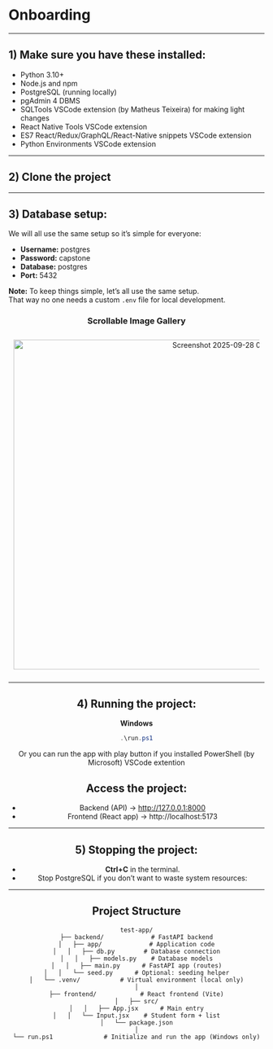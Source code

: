 # Onboarding
---

## 1) Make sure you have these installed:
- Python 3.10+  
- Node.js and npm  
- PostgreSQL (running locally)  
- pgAdmin 4 DBMS
- SQLTools VSCode extension (by Matheus Teixeira) for making light changes  
- React Native Tools VSCode extension  
- ES7 React/Redux/GraphQL/React-Native snippets VSCode extension  
- Python Environments VSCode extension  

---

## 2) Clone the project

---

## 3) Database setup:
We will all use the same setup so it’s simple for everyone:

- **Username:** postgres  
- **Password:** capstone  
- **Database:** postgres  
- **Port:** 5432  

**Note:** To keep things simple, let’s all use the same setup.  
That way no one needs a custom `.env` file for local development.


<div align="center">
  <h3>Scrollable Image Gallery</h3>
</div>

<div align="center">
  <div style="width: 100%; overflow-x: auto;">
    <div style="display: flex; gap: 10px; padding: 10px;">
      
<img width="827" height="648" alt="Screenshot 2025-09-28 080304" src="https://github.com/user-attachments/assets/e0f48515-aacf-4c41-bc9e-a0a64d130395" />
<img width="827" height="648" alt="Screenshot 2025-09-28 081425" src="https://github.com/user-attachments/assets/9671d24b-03ac-4c71-8db0-20a4ac93c95e" />
<img width="916" height="628" alt="Screenshot 2025-09-28 081438" src="https://github.com/user-attachments/assets/31e04ee8-dc43-4b34-aabf-7e7630b43340" />
<img width="916" height="628" alt="Screenshot 2025-09-28 081607" src="https://github.com/user-attachments/assets/4561f866-7978-4af7-9be5-00736fa4abd8" />
<img width="916" height="628" alt="Screenshot 2025-09-28 081616" src="https://github.com/user-attachments/assets/0c34b9e5-1350-4bf2-9082-be34192920df" />
<img width="916" height="628" alt="Screenshot 2025-09-28 081629" src="https://github.com/user-attachments/assets/c54903c7-d687-4b06-8297-a9e72a256c7e" />
<img width="827" height="649" alt="Screenshot 2025-09-28 082012" src="https://github.com/user-attachments/assets/7c93a297-2693-4184-bd0a-c53091807ecc" />
      
    </div>
  </div>
</div>



---

## 4) Running the project:
**Windows**
```PowerShell
.\run.ps1
```
Or you can run the app with play button if you installed PowerShell (by Microsoft) VSCode extention

## Access the project:
- Backend (API) → http://127.0.0.1:8000  
- Frontend (React app) → http://localhost:5173  

---

## 5) Stopping the project:
-  **Ctrl+C** in the terminal.   
- Stop PostgreSQL if you don’t want to waste system resources:  

---

## Project Structure
```
test-app/
├── backend/             # FastAPI backend
│   ├── app/             # Application code
│   │   ├── db.py        # Database connection
│   │   ├── models.py    # Database models
│   │   ├── main.py      # FastAPI app (routes)
│   │   └── seed.py      # Optional: seeding helper
│   └── .venv/           # Virtual environment (local only)
│
├── frontend/            # React frontend (Vite)
│   ├── src/
│   │   ├── App.jsx      # Main entry
│   │   └── Input.jsx    # Student form + list
│   └── package.json
│
└── run.ps1              # Initialize and run the app (Windows only)
```
